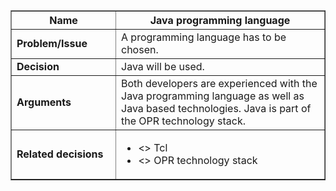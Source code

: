 <table cellpadding='5' border='1' cellspacing='0' width='650'>
<blockquote><thead>
<blockquote><tr>
<blockquote><th width='150'> Name </th>
<th>Java programming language</th>
</blockquote></tr>
</blockquote></thead>
<tbody>
<blockquote><tr>
<blockquote><td> <b>Problem/Issue</b> </td>
<td>A programming language has to be chosen.</td>
</blockquote></tr>
<tr>
<blockquote><td> <b>Decision</b> </td>
<td>Java will be used.</td>
</blockquote></tr>
<tr>
<blockquote><td> <b>Arguments</b> </td>
<td>Both developers are experienced with the Java programming language as well as Java based technologies. Java is part of the OPR technology stack.</td>
</blockquote></tr>
<tr>
<blockquote><td> <b>Related decisions</b> </td>
<td>
<ul>
<li><<is alternative for>> Tcl</li>
<li><<caused by>> OPR technology stack</li>
</ul>
</td>
</blockquote></tr>
</blockquote></tbody>
</table>